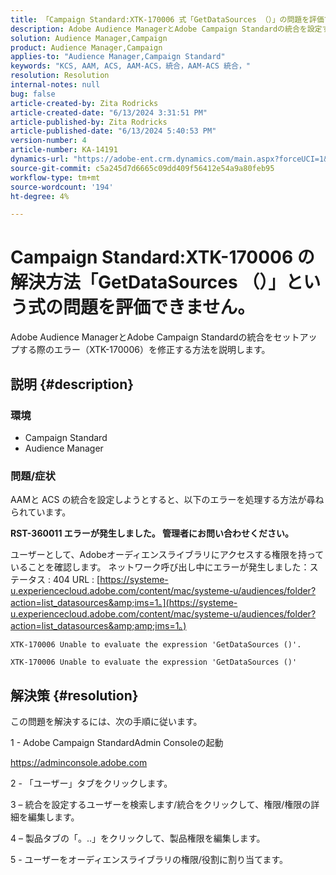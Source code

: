 ```yaml
---
title: 「Campaign Standard:XTK-170006 式「GetDataSources （）」の問題を評価できない問題を解決する方法」
description: Adobe Audience ManagerとAdobe Campaign Standardの統合を設定する際のエラー（XTK-170006）を修正する方法を説明します。
solution: Audience Manager,Campaign
product: Audience Manager,Campaign
applies-to: "Audience Manager,Campaign Standard"
keywords: "KCS, AAM, ACS, AAM-ACS，統合，AAM-ACS 統合，"
resolution: Resolution
internal-notes: null
bug: false
article-created-by: Zita Rodricks
article-created-date: "6/13/2024 3:31:51 PM"
article-published-by: Zita Rodricks
article-published-date: "6/13/2024 5:40:53 PM"
version-number: 4
article-number: KA-14191
dynamics-url: "https://adobe-ent.crm.dynamics.com/main.aspx?forceUCI=1&pagetype=entityrecord&etn=knowledgearticle&id=5c4d840b-9a29-ef11-840a-002248084fbb"
source-git-commit: c5a245d7d6665c09dd409f56412e54a9a80feb95
workflow-type: tm+mt
source-wordcount: '194'
ht-degree: 4%

---
```


# Campaign Standard:XTK-170006 の解決方法「GetDataSources （）」という式の問題を評価できません。


Adobe Audience ManagerとAdobe Campaign Standardの統合をセットアップする際のエラー（XTK-170006）を修正する方法を説明します。

## 説明 {#description}


### 環境

- Campaign Standard
- Audience Manager


### 問題/症状

AAMと ACS の統合を設定しようとすると、以下のエラーを処理する方法が尋ねられています。



<b>RST-360011 エラーが発生しました。 管理者にお問い合わせください。</b>

ユーザーとして、Adobeオーディエンスライブラリにアクセスする権限を持っていることを確認します。 ネットワーク呼び出し中にエラーが発生しました：ステータス : 404 URL : [https://systeme-u.experiencecloud.adobe.com/content/mac/systeme-u/audiences/folder?action=list_datasources&amp;ims=1。](https://systeme-u.experiencecloud.adobe.com/content/mac/systeme-u/audiences/folder?action=list_datasources&amp;amp;ims=1。)

`XTK-170006 Unable to evaluate the expression 'GetDataSources ()'.`

`XTK-170006 Unable to evaluate the expression 'GetDataSources ()'`


## 解決策 {#resolution}


この問題を解決するには、次の手順に従います。



1 - Adobe Campaign StandardAdmin Consoleの起動

https://adminconsole.adobe.com

2 - 「ユーザー」タブをクリックします。

3 – 統合を設定するユーザーを検索します/統合をクリックして、権限/権限の詳細を編集します。

4 – 製品タブの「。..」をクリックして、製品権限を編集します。

5 - ユーザーをオーディエンスライブラリの権限/役割に割り当てます。


